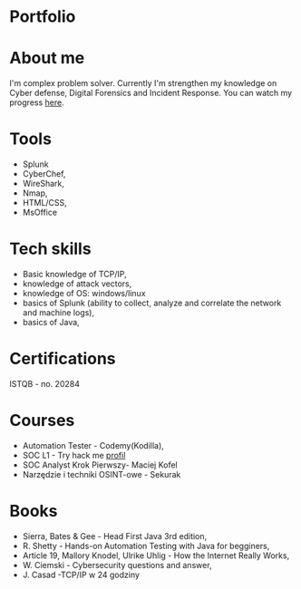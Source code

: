 # Portfolio
# About me
I'm complex problem solver. Currently I'm strengthen my knowledge on Cyber defense, Digital Forensics and Incident Response. You can watch my progress [here](https://tryhackme.com/p/GoskaW).
# Tools
* Splunk
* CyberChef, 
* WireShark,
* Nmap,
* HTML/CSS,
* MsOffice
# Tech skills
* Basic knowledge of TCP/IP,
* knowledge of attack vectors,
* knowledge of OS: windows/linux
* basics of Splunk (ability to collect, analyze and correlate the network and machine logs),
* basics of Java,
# Certifications
ISTQB - no. 20284
# Courses
* Automation Tester - Codemy(Kodilla),
* SOC L1 - Try hack me [profil](https://tryhackme.com/p/GoskaW)
* SOC Analyst Krok Pierwszy- Maciej Kofel
* Narzędzie i techniki OSINT-owe - Sekurak
# Books
* Sierra, Bates & Gee - Head First Java 3rd edition,
* R. Shetty - Hands-on Automation Testing with Java for begginers, 
* Article 19, Mallory Knodel, Ulrike Uhlig - How the Internet Really Works,
* W. Ciemski - Cybersecurity questions and answer,
* J. Casad -TCP/IP w 24 godziny 


